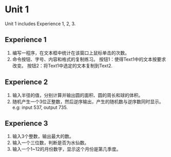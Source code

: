 # Unit 1

Unit 1 includes Experience 1, 2, 3.

## Experience 1

1. 编写一程序，在文本框中统计在该窗口上鼠标单击的次数。 
2. 命令按钮、字号、内容和格式的复制练习。
  按钮1：使得Text1中的文本按要求改变。 
  按钮2：将Text1中选定的文本复制到Text2. 

## Experience 2

1. 输入半径的值，分别计算并输出圆的面积、圆的周长和球的体积。
2. 随机产生一个3位正整数，然后逆序输出，产生的随机数与逆序数同时显示。e.g: input 537, output 735.

## Experience 3

1. 输入3个整数，输出最大的数。
2. 输入一个三位数，判断是否为水仙数。
3. 输入一个1~12的月份数字，显示这个月份是第几季度。
